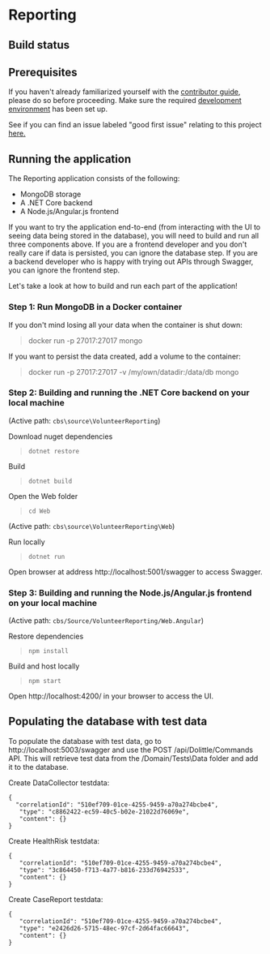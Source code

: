 # Reporting

## Build status

## Prerequisites

If you haven't already familiarized yourself with the [contributor guide](../../Documentation/Contribution/contributing.md), please do so before proceeding. Make sure the required [development environment](../../Documentation/Contribution/development_environment.md) has been set up.

See if you can find an issue labeled "good first issue" relating to this project [here.](https://github.com/IFRCGo/cbs/issues?utf8=%E2%9C%93&q=is%3Aopen%20label%3A%22good%20first%20issue%22%20project%3AIFRCGo%2Fcbs%2F4%20)

## Running the application

The Reporting application consists of the following: 
- MongoDB storage
- A .NET Core backend
- A Node.js/Angular.js frontend

If you want to try the application end-to-end (from interacting with the UI to seeing data being stored in the database), you will need to build and run all three components above. If you are a frontend developer and you don't really care if data is persisted, you can ignore the database step. If you are a backend developer who is happy with trying out APIs through Swagger, you can ignore the frontend step.

Let's take a look at how to build and run each part of the application! 

### Step 1: Run MongoDB in a Docker container

If you don't mind losing all your data when the container is shut down: 
> docker run -p 27017:27017 mongo

If you want to persist the data created, add a volume to the container:
> docker run -p 27017:27017 -v /my/own/datadir:/data/db mongo

### Step 2: Building and running the .NET Core backend on your local machine

(Active path: `cbs\source\VolunteerReporting`)

Download nuget dependencies
> `dotnet restore`

Build
> `dotnet build`   

Open the Web folder
> `cd Web` 

(Active path: `cbs\source\VolunteerReporting\Web`) 

Run locally
> `dotnet run`

Open browser at address http://localhost:5001/swagger to access Swagger.

### Step 3: Building and running the Node.js/Angular.js frontend on your local machine

(Active path: `cbs/Source/VolunteerReporting/Web.Angular`)

Restore dependencies
> `npm install`

Build and host locally
> `npm start`

Open http://localhost:4200/ in your browser to access the UI. 

## Populating the database with test data

To populate the database with test data, go to http://localhost:5003/swagger and use the POST /api/Dolittle/Commands API. This will retrieve test data from the /Domain/Tests\Data folder and add it to the database. 

Create DataCollector testdata: 
```
{
  "correlationId": "510ef709-01ce-4255-9459-a70a274bcbe4", 
   "type": "c8862422-ec59-40c5-b02e-21022d76069e",
   "content": {}
}
```

Create HealthRisk testdata: 
```
{
   "correlationId": "510ef709-01ce-4255-9459-a70a274bcbe4",
   "type": "3c864450-f713-4a77-b816-233d76942533",
   "content": {}
}
```   
   
Create CaseReport testdata: 
```
{
   "correlationId": "510ef709-01ce-4255-9459-a70a274bcbe4",
   "type": "e2426d26-5715-48ec-97cf-2d64fac66643",
   "content": {}
}
```
